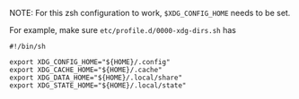 NOTE: For this zsh configuration to work, `$XDG_CONFIG_HOME` needs to be set.

For example, make sure `etc/profile.d/0000-xdg-dirs.sh` has

```
#!/bin/sh

export XDG_CONFIG_HOME="${HOME}/.config"
export XDG_CACHE_HOME="${HOME}/.cache"
export XDG_DATA_HOME="${HOME}/.local/share"
export XDG_STATE_HOME="${HOME}/.local/state"
```
